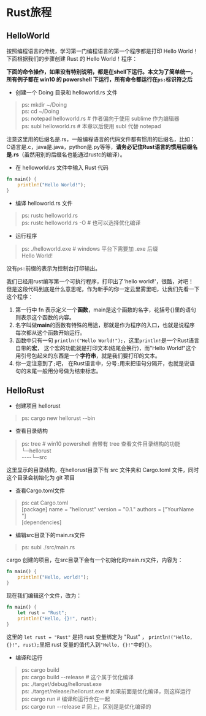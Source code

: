 # Rust旅程

## HelloWorld
按照编程语言的传统，学习第一门编程语言的第一个程序都是打印 Hello World！
下面根据我们的步骤创建 Rust 的 Hello World！程序：

**下面的命令操作，如果没有特别说明，都是在shell下运行。本文为了简单统一，所有例子都在 win10 的 powershell 下运行，所有命令都运行在`ps:`标识符之后**

- 创建一个 Doing 目录和 helloworld.rs 文件

> ps: mkdir ~/Doing  
> ps: cd ~/Doing  
> ps: notepad helloworld.rs # 作者偏向于使用 sublime 作为编辑器  
> ps: subl helloworld.rs # 本章以后使用 subl 代替 notepad  

注意这里用的后缀名是.rs，一般编程语言的代码文件都有惯用的后缀名，比如：
    C语言是.c，java是.java，python是.py等等，**请务必记住Rust语言的惯用后缀名是.rs**（虽然用别的后缀名也能通过rustc的编译）。 

- 在 helloworld.rs 文件中输入 Rust 代码

```rust
fn main() {
    println!("Hello World!");
}
```

- 编译 helloworld.rs 文件

> ps: rustc helloworld.rs  
> ps: rustc helloworld.rs -O # 也可以选择优化编译  

- 运行程序

> ps: ./helloworld.exe # windows 平台下需要加 .exe 后缀  
> Hello World!  

没有`ps:`前缀的表示为控制台打印输出。

我们已经用rust编写第一个可执行程序，打印出了'hello world!'，很酷，对吧！  
但是这段代码到底是什么意思呢，作为新手的你一定云里雾里吧，让我们先看一下这个程序：

1. 第一行中 fn 表示定义一个**函数**，main是这个函数的名字，花括号{}里的语句则表示这个函数的内容。
2. 名字叫做**main**的函数有特殊的用途，那就是作为程序的入口，也就是说程序每次都从这个函数开始运行。
3. 函数中只有一句 ```println!("Hello World!");```，这里```println!```是一个Rust语言自带的**宏**，
这个宏的功能就是打印文本(结尾会换行)，而"Hello World!"这个用引号包起来的东西是一个**字符串**，就是我们要打印的文本。
4. 你一定注意到了```;```吧， 在Rust语言中，分号```;```用来把语句分隔开，也就是说语句的末尾一般用分号做为结束标志。

## HelloRust

- 创建项目 hellorust

> ps: cargo new hellorust --bin  

- 查看目录结构

> ps: tree # win10 powershell 自带有 tree 查看文件目录结构的功能  
> └─hellorust  
> ----└─src  

这里显示的目录结构，在hellorust目录下有 src 文件夹和 Cargo.toml 文件，同时这个目录会初始化为 git 项目

- 查看Cargo.toml文件

> ps: cat Cargo.toml  
> [package]
name = "hellorust"
version = "0.1."
authors = ["YourName <YourEmail>"]  
> [dependencies]

- 编辑src目录下的main.rs文件

> ps: subl ./src/main.rs

cargo 创建的项目，在src目录下会有一个初始化的main.rs文件，内容为：
```rust
fn main() {
    println!("Hello, world!");
}
```
现在我们编辑这个文件，改为：
```rust
fn main() {
    let rust = "Rust";
    println!("Hello, {}!", rust);
}
```
这里的 `let rust = "Rust"` 是把 rust 变量绑定为 "Rust" ，
`println!("Hello, {}!", rust);`里把 rust 变量的值代入到`"Hello, {}!"`中的`{}`。

- 编译和运行

> ps: cargo build  
> ps: cargo build --release # 这个属于优化编译  
> ps: ./target/debug/hellorust.exe  
> ps: ./target/release/hellorust.exe # 如果前面是优化编译，则这样运行  
> ps: cargo run # 编译和运行合在一起  
> ps: cargo run --release # 同上，区别是是优化编译的  